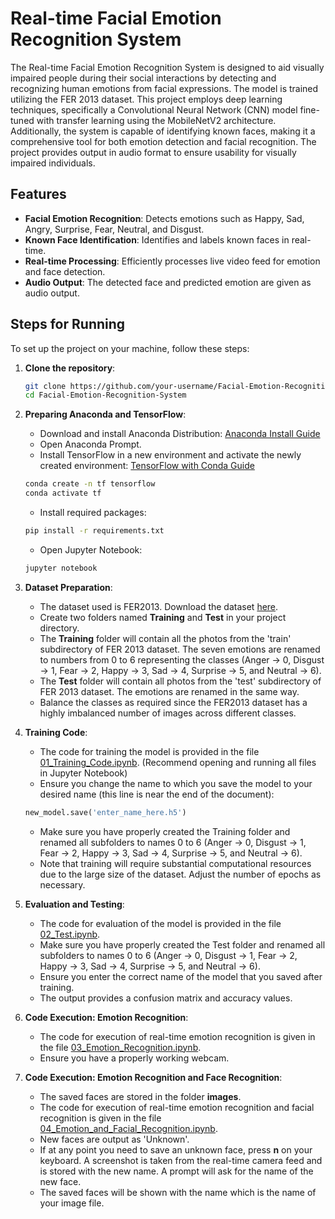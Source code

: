 # Real-time Facial Emotion Recognition System

The Real-time Facial Emotion Recognition System is designed to aid visually impaired people during their social interactions by detecting and recognizing human emotions from facial expressions. The model is trained utilizing the FER 2013 dataset. This project employs deep learning techniques, specifically a Convolutional Neural Network (CNN) model fine-tuned with transfer learning using the MobileNetV2 architecture. Additionally, the system is capable of identifying known faces, making it a comprehensive tool for both emotion detection and facial recognition. The project provides output in audio format to ensure usability for visually impaired individuals.

## Features

- **Facial Emotion Recognition**: Detects emotions such as Happy, Sad, Angry, Surprise, Fear, Neutral, and Disgust.
- **Known Face Identification**: Identifies and labels known faces in real-time.
- **Real-time Processing**: Efficiently processes live video feed for emotion and face detection.
- **Audio Output**: The detected face and predicted emotion are given as audio output.

## Steps for Running

To set up the project on your machine, follow these steps:

1. **Clone the repository**:
    ```sh
    git clone https://github.com/your-username/Facial-Emotion-Recognition-System.git
    cd Facial-Emotion-Recognition-System
    ```

2. **Preparing Anaconda and TensorFlow**:
    - Download and install Anaconda Distribution: [Anaconda Install Guide](https://docs.anaconda.com/anaconda/install/)
    - Open Anaconda Prompt.
    - Install TensorFlow in a new environment and activate the newly created environment: [TensorFlow with Conda Guide](https://docs.anaconda.com/working-with-conda/applications/tensorflow/)
      
    ```sh
    conda create -n tf tensorflow
    conda activate tf
    ```
    
    - Install required packages:
      
    ```sh
    pip install -r requirements.txt
    ```
    
    - Open Jupyter Notebook:
      
    ```sh
    jupyter notebook
    ```

3. **Dataset Preparation**:
    - The dataset used is FER2013. Download the dataset [here](https://www.kaggle.com/datasets/msambare/fer2013).
    - Create two folders named **Training** and **Test** in your project directory.
    - The **Training** folder will contain all the photos from the 'train' subdirectory of FER 2013 dataset. The seven emotions are renamed to numbers from 0 to 6 representing the classes (Anger -> 0, Disgust -> 1, Fear -> 2, Happy -> 3, Sad -> 4, Surprise -> 5, and Neutral -> 6).
    - The **Test** folder will contain all photos from the 'test' subdirectory of FER 2013 dataset. The emotions are renamed in the same way.
    - Balance the classes as required since the FER2013 dataset has a highly imbalanced number of images across different classes.

4. **Training Code**:
    - The code for training the model is provided in the file [01_Training_Code.ipynb](01_Training_Code.ipynb). (Recommend opening and running all files in Jupyter Notebook)
    - Ensure you change the name to which you save the model to your desired name (this line is near the end of the document):
    ```python
    new_model.save('enter_name_here.h5')
    ```
    - Make sure you have properly created the Training folder and renamed all subfolders to names 0 to 6 (Anger -> 0, Disgust -> 1, Fear -> 2, Happy -> 3, Sad -> 4, Surprise -> 5, and Neutral -> 6).
    - Note that training will require substantial computational resources due to the large size of the dataset. Adjust the number of epochs as necessary.

5. **Evaluation and Testing**:
    - The code for evaluation of the model is provided in the file [02_Test.ipynb](02_Test.ipynb).
    - Make sure you have properly created the Test folder and renamed all subfolders to names 0 to 6 (Anger -> 0, Disgust -> 1, Fear -> 2, Happy -> 3, Sad -> 4, Surprise -> 5, and Neutral -> 6).
    - Ensure you enter the correct name of the model that you saved after training.
    - The output provides a confusion matrix and accuracy values.

6. **Code Execution: Emotion Recognition**:
    - The code for execution of real-time emotion recognition is given in the file [03_Emotion_Recognition.ipynb](03_Emotion_Recognition.ipynb).
    - Ensure you have a properly working webcam.

7. **Code Execution: Emotion Recognition and Face Recognition**:
    - The saved faces are stored in the folder **images**.
    - The code for execution of real-time emotion recognition and facial recognition is given in the file [04_Emotion_and_Facial_Recognition.ipynb](04_Emotion_and_Facial_Recognition.ipynb).
    - New faces are output as 'Unknown'.
    - If at any point you need to save an unknown face, press **n** on your keyboard. A screenshot is taken from the real-time camera feed and is stored with the new name. A prompt will ask for the name of the new face.
    - The saved faces will be shown with the name which is the name of your image file.



